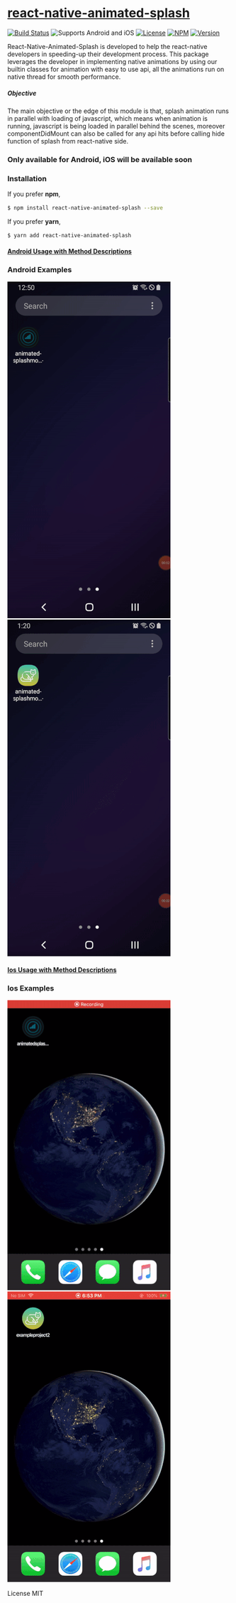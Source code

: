 # [react-native-animated-splash](https://www.npmjs.com/package/react-native-animated-splash)
[![Build Status](https://travis-ci.org/joemccann/dillinger.svg?branch=master)](https://travis-ci.org/joemccann/dillinger)
![Supports Android and iOS](https://img.shields.io/badge/platforms-android%20|%20ios-lightgrey.svg?style=flat-square)
[![License](http://img.shields.io/:license-mit-blue.svg?style=flat-square)](http://badges.mit-license.org)
[![NPM](https://img.shields.io/npm/dm/react-native-animated-splash)](https://www.npmjs.com/package/react-native-animated-splash)
[![Version](https://img.shields.io/npm/v/react-native-animated-splash)](https://www.npmjs.com/package/react-native-animated-splash)


React-Native-Animated-Splash is developed to help the react-native developers in speeding-up their development process. This package leverages the developer in implementing native animations by using our builtin classes for animation with easy to use api, all the animations run on native thread for smooth performance.
##### Objective
The main objective or the edge of this module is that, splash animation runs in parallel with loading of javascript, which means when animation is running, javascript is being loaded in parallel behind the scenes, moreover componentDidMount can also be called for any api hits before calling hide function of splash from react-native side.

### Only available for Android, iOS will be available soon

### Installation
If you prefer **npm**,
```sh
$ npm install react-native-animated-splash --save
```

If you prefer **yarn**,
```sh
$ yarn add react-native-animated-splash
```


#### [Android Usage with Method Descriptions](./androidDesction.md)
###  Android Examples
 
![](https://github.com/Blitz-Mobile-Apps/react-native-animated-splash/blob/master/example1.gif?raw=true)
![](https://github.com/Blitz-Mobile-Apps/react-native-animated-splash/blob/master/example2.gif?raw=true)
>
>
#### [Ios Usage with Method Descriptions](./IosDesction.md)
###  Ios Examples
![](https://github.com/Blitz-Mobile-Apps/react-native-animated-splash/blob/master/example1ios.gif?raw=true)
![](https://github.com/Blitz-Mobile-Apps/react-native-animated-splash/blob/master/example2ios.gif?raw=true)
 


License
MIT 
